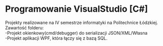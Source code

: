 # Programowanie VisualStudio [C#]

Projekty realizowane na IV semestrze informatyki na Politechnice Łódzkiej.<br />
Zawartość folderu:<br />
-Projekt okienkowy(cmd/debugger) do serializacji JSON/XML/Własna<br />
-Projekt aplikacji WPF, która łączy się z bazą SQL.<br />
